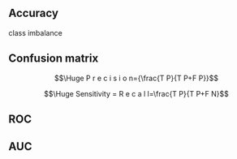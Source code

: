 ## Accuracy
class imbalance

## Confusion matrix
$$\Huge P r e c i s i o n={\frac{T P}{T P+F P}}$$


$$\Huge  Sensitivity =  R e c a l l=\frac{T P}{T P+F N}$$


## ROC

## AUC
